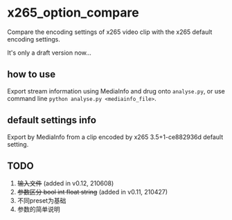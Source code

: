 <!--
 * @File Path    : /readme.md
 * @Project Name : x265_option_compare
 * @Author       : zzyy21
 * @Create Time  : 2021-04-26 23:01:27
 * @Modifed by   : zzyy21
 * @Last Modify  : 2021-06-08 23:17:09
 * @Description  : 
 * @Revision     : 
-->

# x265_option_compare

Compare the encoding settings of x265 video clip with the x265 default encoding settings.

It's only a draft version now...

## how to use

Export stream information using MediaInfo and drug onto `analyse.py`, or use command line `python analyse.py <mediainfo_file>`.

## default settings info

Export by MediaInfo from a clip encoded by x265 3.5+1-ce882936d default setting.

## TODO

1. ~~输入文件~~ (added in v0.12, 210608)
2. ~~参数区分 bool int float string~~ (added in v0.11, 210427)
3. 不同preset为基础
4. 参数的简单说明
